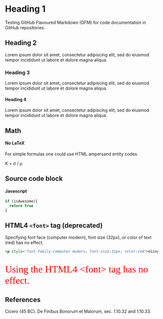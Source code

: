 # Heading 1
Testing GitHub Flavoured Markdown (GFM) for code documentation in GitHub repositories.

## Heading 2
Lorem ipsum dolor sit amet, consectetur adipiscing elit, sed do eiusmod tempor incididunt ut labore et dolore magna aliqua. 

### Heading 3
Lorem ipsum dolor sit amet, consectetur adipiscing elit, sed do eiusmod tempor incididunt ut labore et dolore magna aliqua.

#### Heading 4
Lorem ipsum dolor sit amet, consectetur adipiscing elit, sed do eiusmod tempor incididunt ut labore et dolore magna aliqua.

## Math

#### No LaTeX
For simple formulas one could use HTML ampersand entity codes.

K = &sigma; / &mu;


## Source code block

#### Javascript

```javascript
if (isAwesome){
  return true
}
```

## HTML4 `<font>` tag (deprecated)
Specifying font face (computer modern), font size (32px), or color of text (red) has no effect.

```html
<p style="font-family:computer modern; font-size:32px; color:red">Using the HTML4 &lt;font&gt; tag has no effect.</p>
```
<p style="font-family:computer modern; font-size:32px; color:red">Using the HTML4 &lt;font&gt; tag has no effect.</p>

## References
Cicero (45 BC). De Finibus Bonorum et Malorum, sec. 1.10.32 and 1.10.33.